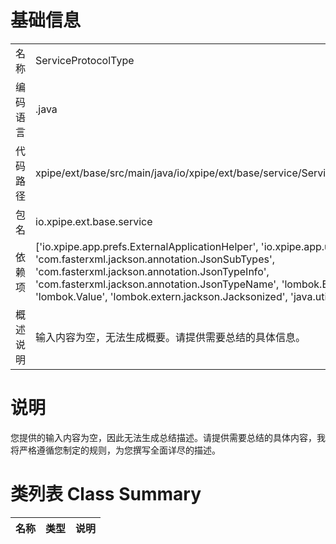 # 基础信息

|      |      |
|------|------|
| 名称 | ServiceProtocolType |
| 编码语言 | .java |
| 代码路径 | xpipe/ext/base/src/main/java/io/xpipe/ext/base/service/ServiceProtocolType.java |
| 包名 | io.xpipe.ext.base.service |
| 依赖项 | ['io.xpipe.app.prefs.ExternalApplicationHelper', 'io.xpipe.app.util.Hyperlinks', 'com.fasterxml.jackson.annotation.JsonSubTypes', 'com.fasterxml.jackson.annotation.JsonTypeInfo', 'com.fasterxml.jackson.annotation.JsonTypeName', 'lombok.Builder', 'lombok.Value', 'lombok.extern.jackson.Jacksonized', 'java.util.Locale'] |
| 概述说明 | 输入内容为空，无法生成概要。请提供需要总结的具体信息。 |

# 说明

您提供的输入内容为空，因此无法生成总结描述。请提供需要总结的具体内容，我将严格遵循您制定的规则，为您撰写全面详尽的描述。

# 类列表 Class Summary

| 名称   | 类型  | 说明 |
|-------|------|-------------|




